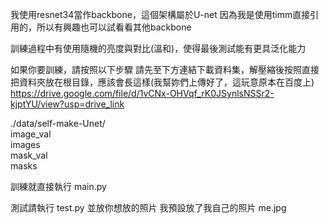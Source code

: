 
我使用resnet34當作backbone，這個架構屬於U-net
因為我是使用timm直接引用的，所以有興趣也可以試看看其他backbone

訓練過程中有使用隨機的亮度與對比(溫和)，使得最後測試能有更具泛化能力

如果你要訓練，請按照以下步驟
請先至下方連結下載資料集，解壓縮後按照直接把資料夾放在根目錄，應該會長這樣(我幫妳們上傳好了，這玩意原本在百度上)
https://drive.google.com/file/d/1vCNx-OHVqf_rK0JSynlsNSSr2-kjptYU/view?usp=drive_link

 ./data/self-make-Unet/  
    image_val  
    images  
    mask_val  
    masks  


訓練就直接執行  main.py

測試請執行  test.py 並放你想放的照片
我預設放了我自己的照片 me.jpg


